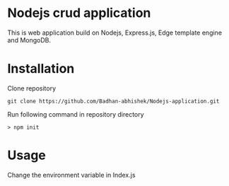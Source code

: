 # Nodejs crud application
This is web application build on Nodejs, Express.js, Edge template engine and MongoDB. 

# Installation
Clone repository 
```
git clone https://github.com/Badhan-abhishek/Nodejs-application.git
```

Run following command in repository directory
```
> npm init
```

# Usage
Change the environment variable in Index.js


